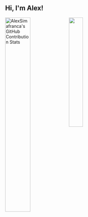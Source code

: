 ## Hi, I'm Alex!

<img align="left" width="40%" alt="AlexSimafranca's GitHub Contribution Stats" src="https://github-readme-stats-sigma-three-28.vercel.app/api?username=AlexSimafranca&count_private=true&show_icons=true&show=reviews&hide=stars,issues&hide_rank=true" />
<img align="left" width="30%" lt="AlexSimafranca's GitHub Language Stats" src="https://github-readme-stats-sigma-three-28.vercel.app/api/top-langs/?username=AlexSimafranca&count_private=true&layout=compact&langs_count=8" />

<!--
**AlexSimafranca/alexsimafranca** is a ✨ _special_ ✨ repository because its `README.md` (this file) appears on your GitHub profile.

Here are some ideas to get you started:

- 🔭 I’m currently working on ...
- 🌱 I’m currently learning ...
- 👯 I’m looking to collaborate on ...
- 🤔 I’m looking for help with ...
- 💬 Ask me about ...
- 📫 How to reach me: ...
- 😄 Pronouns: ...
- ⚡ Fun fact: ...
-->
